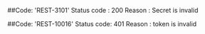 ##Code: 'REST-3101'
Status code : 200
Reason : Secret is invalid

##Code: 'REST-10016'
Status code: 401
Reason : token is invalid


